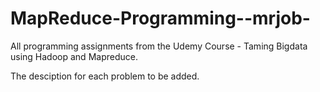 # MapReduce-Programming--mrjob-

All programming assignments from the Udemy Course - Taming Bigdata using Hadoop and Mapreduce.

The desciption for each problem to be added.
